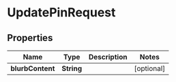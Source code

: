 

# UpdatePinRequest


## Properties

| Name | Type | Description | Notes |
|------------ | ------------- | ------------- | -------------|
|**blurbContent** | **String** |  |  [optional] |



